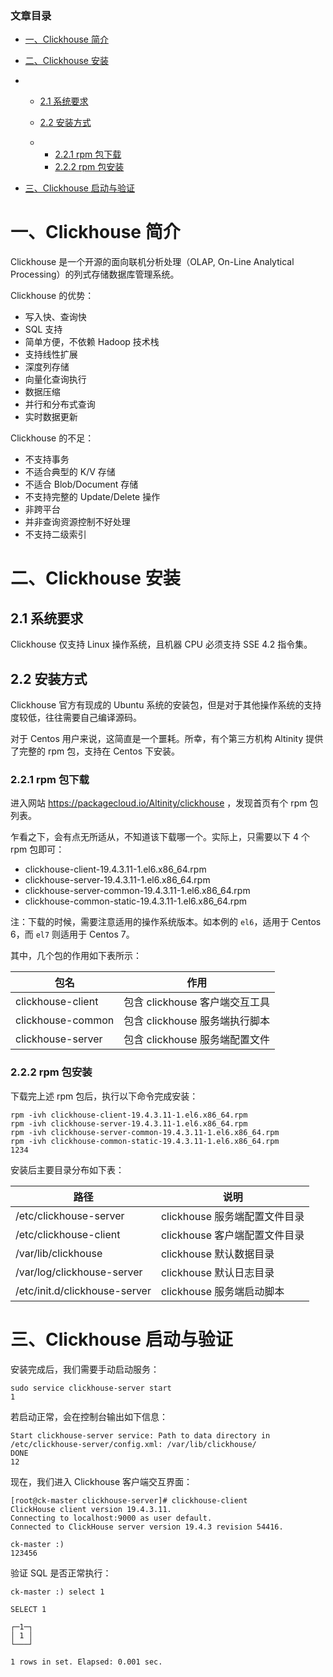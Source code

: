 ### 文章目录

- [一、Clickhouse 简介](https://blog.csdn.net/magicpenta/article/details/89193722?utm_medium=distribute.pc_relevant.none-task-blog-BlogCommendFromMachineLearnPai2-9.channel_param&depth_1-utm_source=distribute.pc_relevant.none-task-blog-BlogCommendFromMachineLearnPai2-9.channel_param#Clickhouse__2)

- [二、Clickhouse 安装](https://blog.csdn.net/magicpenta/article/details/89193722?utm_medium=distribute.pc_relevant.none-task-blog-BlogCommendFromMachineLearnPai2-9.channel_param&depth_1-utm_source=distribute.pc_relevant.none-task-blog-BlogCommendFromMachineLearnPai2-9.channel_param#Clickhouse__27)

- - [2.1 系统要求](https://blog.csdn.net/magicpenta/article/details/89193722?utm_medium=distribute.pc_relevant.none-task-blog-BlogCommendFromMachineLearnPai2-9.channel_param&depth_1-utm_source=distribute.pc_relevant.none-task-blog-BlogCommendFromMachineLearnPai2-9.channel_param#21__29)

  - [2.2 安装方式](https://blog.csdn.net/magicpenta/article/details/89193722?utm_medium=distribute.pc_relevant.none-task-blog-BlogCommendFromMachineLearnPai2-9.channel_param&depth_1-utm_source=distribute.pc_relevant.none-task-blog-BlogCommendFromMachineLearnPai2-9.channel_param#22__33)

  - - [2.2.1 rpm 包下载](https://blog.csdn.net/magicpenta/article/details/89193722?utm_medium=distribute.pc_relevant.none-task-blog-BlogCommendFromMachineLearnPai2-9.channel_param&depth_1-utm_source=distribute.pc_relevant.none-task-blog-BlogCommendFromMachineLearnPai2-9.channel_param#221_rpm__39)
    - [2.2.2 rpm 包安装](https://blog.csdn.net/magicpenta/article/details/89193722?utm_medium=distribute.pc_relevant.none-task-blog-BlogCommendFromMachineLearnPai2-9.channel_param&depth_1-utm_source=distribute.pc_relevant.none-task-blog-BlogCommendFromMachineLearnPai2-9.channel_param#222_rpm__60)

- [三、Clickhouse 启动与验证](https://blog.csdn.net/magicpenta/article/details/89193722?utm_medium=distribute.pc_relevant.none-task-blog-BlogCommendFromMachineLearnPai2-9.channel_param&depth_1-utm_source=distribute.pc_relevant.none-task-blog-BlogCommendFromMachineLearnPai2-9.channel_param#Clickhouse__81)

# 一、Clickhouse 简介

Clickhouse 是一个开源的面向联机分析处理（OLAP, On-Line Analytical Processing）的列式存储数据库管理系统。

Clickhouse 的优势：

- 写入快、查询快
- SQL 支持
- 简单方便，不依赖 Hadoop 技术栈
- 支持线性扩展
- 深度列存储
- 向量化查询执行
- 数据压缩
- 并行和分布式查询
- 实时数据更新

Clickhouse 的不足：

- 不支持事务
- 不适合典型的 K/V 存储
- 不适合 Blob/Document 存储
- 不支持完整的 Update/Delete 操作
- 非跨平台
- 并非查询资源控制不好处理
- 不支持二级索引

# 二、Clickhouse 安装

## 2.1 系统要求

Clickhouse 仅支持 Linux 操作系统，且机器 CPU 必须支持 SSE 4.2 指令集。

## 2.2 安装方式

Clickhouse 官方有现成的 Ubuntu 系统的安装包，但是对于其他操作系统的支持度较低，往往需要自己编译源码。

对于 Centos 用户来说，这简直是一个噩耗。所幸，有个第三方机构 Altinity 提供了完整的 rpm 包，支持在 Centos 下安装。

### 2.2.1 rpm 包下载

进入网站 https://packagecloud.io/Altinity/clickhouse ，发现首页有个 rpm 包列表。

乍看之下，会有点无所适从，不知道该下载哪一个。实际上，只需要以下 4 个 rpm 包即可：

- clickhouse-client-19.4.3.11-1.el6.x86_64.rpm
- clickhouse-server-19.4.3.11-1.el6.x86_64.rpm
- clickhouse-server-common-19.4.3.11-1.el6.x86_64.rpm
- clickhouse-common-static-19.4.3.11-1.el6.x86_64.rpm

注：下载的时候，需要注意适用的操作系统版本。如本例的 `el6`，适用于 Centos 6，而 `el7` 则适用于 Centos 7。

其中，几个包的作用如下表所示：

| 包名              | 作用                           |
| ----------------- | ------------------------------ |
| clickhouse-client | 包含 clickhouse 客户端交互工具 |
| clickhouse-common | 包含 clickhouse 服务端执行脚本 |
| clickhouse-server | 包含 clickhouse 服务端配置文件 |

### 2.2.2 rpm 包安装

下载完上述 rpm 包后，执行以下命令完成安装：

```
rpm -ivh clickhouse-client-19.4.3.11-1.el6.x86_64.rpm
rpm -ivh clickhouse-server-19.4.3.11-1.el6.x86_64.rpm
rpm -ivh clickhouse-server-common-19.4.3.11-1.el6.x86_64.rpm
rpm -ivh clickhouse-common-static-19.4.3.11-1.el6.x86_64.rpm
1234
```

安装后主要目录分布如下表：

| 路径                          | 说明                          |
| ----------------------------- | ----------------------------- |
| /etc/clickhouse-server        | clickhouse 服务端配置文件目录 |
| /etc/clickhouse-client        | clickhouse 客户端配置文件目录 |
| /var/lib/clickhouse           | clickhouse 默认数据目录       |
| /var/log/clickhouse-server    | clickhouse 默认日志目录       |
| /etc/init.d/clickhouse-server | clickhouse 服务端启动脚本     |

# 三、Clickhouse 启动与验证

安装完成后，我们需要手动启动服务：

```
sudo service clickhouse-server start
1
```

若启动正常，会在控制台输出如下信息：

```
Start clickhouse-server service: Path to data directory in /etc/clickhouse-server/config.xml: /var/lib/clickhouse/
DONE
12
```

现在，我们进入 Clickhouse 客户端交互界面：

```
[root@ck-master clickhouse-server]# clickhouse-client
ClickHouse client version 19.4.3.11.
Connecting to localhost:9000 as user default.
Connected to ClickHouse server version 19.4.3 revision 54416.

ck-master :)
123456
```

验证 SQL 是否正常执行：

```
ck-master :) select 1

SELECT 1

┌─1─┐
│ 1 │
└───┘

1 rows in set. Elapsed: 0.001 sec.
```